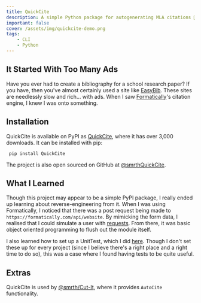 ```yaml
---
title: QuickCite
description: A simple Python package for autogenerating MLA citations 💨
important: false
cover: /assets/img/quickcite-demo.png
tags:
    - CLI
    - Python
---
```


## It Started With Too Many Ads
Have you ever had to create a bibliography for a school research paper? If you have, then you've almost certainly used a site like [EasyBib](https://www.easybib.com/). These sites are needlessly slow and rich... with ads. When I saw [Formatically](https://formatically.com/)'s citation engine, I knew I was onto something.

## Installation
QuickCite is available on PyPI as [QuickCite](https://pypi.org/project/QuickCite/), where it has over 3,000 downloads. It can be installed with pip:

` pip install QuickCite`

The project is also open sourced on GitHub at [@smrthQuickCite](https://github.com/http-samc/QuickCite).

## What I Learned
Though this project may appear to be a simple PyPI package, I really ended up learning about reverse-engineering from it. When I was using Formatically, I noticed that there was a post request being made to `https://formatically.com/api/website`. By mimicking the form data, I realised that I could simulate a user with [requests](https://pypi.org/project/requests/). From there, it was basic object oriented programming to flush out the module itself.

I also learned how to set up a UnitTest, which I did [here](https://github.com/http-samc/QuickCite/blob/main/TestQuickCite.py). Though I don't set these up for every project (since I believe there's a right place and a right time to do so), this was a case where I found having tests to be quite useful.

## Extras
QuickCite is used by [@smrth/Cut-It](/projects/Cut-It), where it provides `AutoCite` functionality.